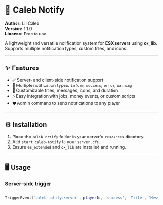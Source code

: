 # 📢 Caleb Notify

**Author:** Lil Caleb  
**Version:** 1.1.0  
**License:** Free to use  

A lightweight and versatile notification system for **ESX servers** using **ox_lib**. Supports multiple notification types, custom titles, and icons.

---

## ✨ Features
- ✅ Server- and client-side notification support  
- 🔹 Multiple notification types: `inform`, `success`, `error`, `warning`  
- 📝 Customizable titles, messages, icons, and duration  
- ⚡ Easy integration with jobs, money events, or custom scripts  
- 🛡️ Admin command to send notifications to any player  

---

## ⚙️ Installation
1. Place the `caleb-notify` folder in your server's `resources` directory.  
2. Add `start caleb-notify` to your `server.cfg`.  
3. Ensure `es_extended` and `ox_lib` are installed and running.  

---

## 🖥️ Usage

### Server-side trigger
```lua

TriggerEvent('caleb-notify:server', playerId, 'success', 'Title', 'Message')
